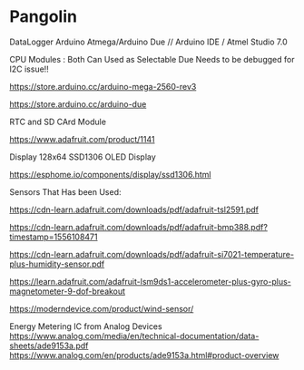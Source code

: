 # Pangolin
DataLogger Arduino Atmega/Arduino Due // Arduino IDE / Atmel Studio 7.0

CPU Modules  : Both Can Used as Selectable Due Needs to be debugged for I2C issue!!

https://store.arduino.cc/arduino-mega-2560-rev3

https://store.arduino.cc/arduino-due


RTC and SD CArd Module

https://www.adafruit.com/product/1141

Display 128x64 SSD1306 OLED Display

https://esphome.io/components/display/ssd1306.html


Sensors That Has been Used:

 https://cdn-learn.adafruit.com/downloads/pdf/adafruit-tsl2591.pdf
 
https://cdn-learn.adafruit.com/downloads/pdf/adafruit-bmp388.pdf?timestamp=1556108471

 https://cdn-learn.adafruit.com/downloads/pdf/adafruit-si7021-temperature-plus-humidity-sensor.pdf
 
 https://learn.adafruit.com/adafruit-lsm9ds1-accelerometer-plus-gyro-plus-magnetometer-9-dof-breakout
 
 https://moderndevice.com/product/wind-sensor/
 
 Energy Metering IC from Analog Devices
  https://www.analog.com/media/en/technical-documentation/data-sheets/ade9153a.pdf
  https://www.analog.com/en/products/ade9153a.html#product-overview
 
 
 
 
